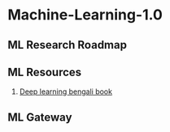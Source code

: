 # Machine-Learning-1.0

## ML Research Roadmap
## ML Resources
1. [Deep learning bengali book](https://rakibul-hassan.gitbook.io/deep-learning/)
## ML Gateway
